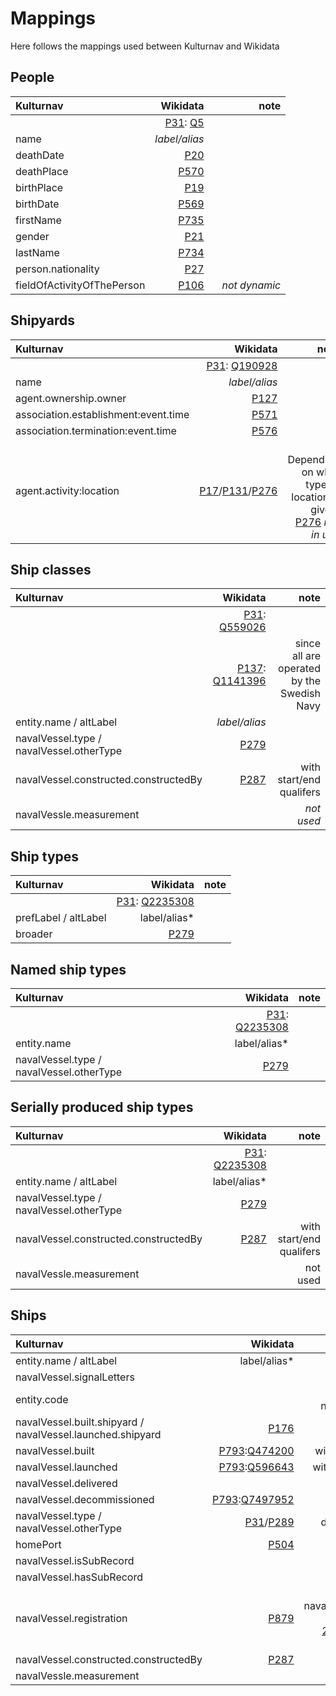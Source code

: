 Mappings
==============

Here follows the mappings used between Kulturnav and Wikidata

## People
| Kulturnav                  | Wikidata | note |
| :------                    | -----------:  |--------:|
|                            | [P31](https://www.wikidata.org/wiki/Property:P31): [Q5](https://www.wikidata.org/wiki/Q5)       ||
| name                       | *label/alias* ||
| deathDate                  | [P20](https://www.wikidata.org/wiki/Property:P20)           ||
| deathPlace                 | [P570](https://www.wikidata.org/wiki/Property:P570)          ||
| birthPlace                 | [P19](https://www.wikidata.org/wiki/Property:P19)           ||
| birthDate                  | [P569](https://www.wikidata.org/wiki/Property:P569)          ||
| firstName                  | [P735](https://www.wikidata.org/wiki/Property:P735)          ||
| gender                     | [P21](https://www.wikidata.org/wiki/Property:P21)           ||
| lastName                   | [P734](https://www.wikidata.org/wiki/Property:P734)          ||
| person.nationality         | [P27](https://www.wikidata.org/wiki/Property:P27)           ||
| fieldOfActivityOfThePerson | [P106](https://www.wikidata.org/wiki/Property:P106)          | &nbsp;&nbsp; *not dynamic* |

## Shipyards
| Kulturnav                  | Wikidata | note |
| :------                    | -----------:  |--------:|
|                            | [P31](https://www.wikidata.org/wiki/Property:P31): [Q190928](https://www.wikidata.org/wiki/Q190928)  |
| name                       | *label/alias* |
| agent.ownership.owner      | [P127](https://www.wikidata.org/wiki/Property:P127)          |
| association.establishment:event.time       | [P571](https://www.wikidata.org/wiki/Property:P571) |
| association.termination:event.time         | [P576](https://www.wikidata.org/wiki/Property:P576) |
| agent.activity:location    | [P17](https://www.wikidata.org/wiki/Property:P17)/[P131](https://www.wikidata.org/wiki/Property:P131)/[P276](https://www.wikidata.org/wiki/Property:P276) | &nbsp;&nbsp; Depending on what type of location is given.<br>[P276](https://www.wikidata.org/wiki/Property:P276) *not in use*

## Ship classes
| Kulturnav                  | Wikidata | note |
| :------                    | -----------:  |--------:|
|                            | [P31](https://www.wikidata.org/wiki/Property:P31): [Q559026](https://www.wikidata.org/wiki/Q559026)  |
|                            | [P137](https://www.wikidata.org/wiki/Property:P137): [Q1141396](https://www.wikidata.org/wiki/Q1141396)  | &nbsp;&nbsp; since all are operated by the Swedish Navy
| entity.name / altLabel     |  *label/alias* |
| navalVessel.type / navalVessel.otherType | [P279](https://www.wikidata.org/wiki/Property:P279) |
| navalVessel.constructed.constructedBy     | [P287](https://www.wikidata.org/wiki/Property:P287) | &nbsp;&nbsp; with start/end qualifers
| navalVessle.measurement    | | &nbsp;&nbsp; *not used*

## Ship types
| Kulturnav                  | Wikidata | note |
| :------                    | -----------:  |--------:|
|                            | [P31](https://www.wikidata.org/wiki/Property:P31): [Q2235308](https://www.wikidata.org/wiki/Q2235308)  |
| prefLabel / altLabel       | label/alias* |
| broader                    | [P279](https://www.wikidata.org/wiki/Property:P279) |

## Named ship types
| Kulturnav                  | Wikidata | note |
| :------                    | -----------:  |--------:|
|                            | [P31](https://www.wikidata.org/wiki/Property:P31): [Q2235308](https://www.wikidata.org/wiki/Q2235308)  |
| entity.name                | label/alias* |
| navalVessel.type / navalVessel.otherType | [P279](https://www.wikidata.org/wiki/Property:P279) |

## Serially produced ship types
| Kulturnav                  | Wikidata | note |
| :------                    | -----------:  |--------:|
|                            | [P31](https://www.wikidata.org/wiki/Property:P31): [Q2235308](https://www.wikidata.org/wiki/Q2235308)  |
| entity.name / altLabel     | label/alias* |
| navalVessel.type / navalVessel.otherType | [P279](https://www.wikidata.org/wiki/Property:P279) |
| navalVessel.constructed.constructedBy     | [P287](https://www.wikidata.org/wiki/Property:P287) | &nbsp;&nbsp; with start/end qualifers
| navalVessle.measurement    | | &nbsp;&nbsp; not used

## Ships
| Kulturnav                  | Wikidata | note |
| :------                    | -----------:  |--------:|
| entity.name / altLabel     | label/alias* |
| navalVessel.signalLetters  |  | possibly [P432](https://www.wikidata.org/wiki/Property:P432)
| entity.code                |  | same as navalVessel.signalLetters
| navalVessel.built.shipyard / navalVessel.launched.shipyard | [P176](https://www.wikidata.org/wiki/Property:P176) |
| navalVessel.built          | [P793](https://www.wikidata.org/wiki/Property:P793):[Q474200](https://www.wikidata.org/wiki/Q474200) | with end/location qualifers
| navalVessel.launched       | [P793](https://www.wikidata.org/wiki/Property:P793):[Q596643](https://www.wikidata.org/wiki/Q596643) | with time/location qualifers
| navalVessel.delivered      | | &nbsp;&nbsp; not used
| navalVessel.decommissioned | [P793](https://www.wikidata.org/wiki/Property:P793):[Q7497952](https://www.wikidata.org/wiki/Q7497952) | with time qualifer
| navalVessel.type / navalVessel.otherType | [P31](https://www.wikidata.org/wiki/Property:P31)/[P289](https://www.wikidata.org/wiki/Property:P289) | depending on target type
| homePort                   | [P504](https://www.wikidata.org/wiki/Property:P504) | &nbsp;&nbsp; with start/end qualifers
| navalVessel.isSubRecord    | | &nbsp;&nbsp; *not used*
| navalVessel.hasSubRecord   | | &nbsp;&nbsp; *not used*
| navalVessel.registration   | [P879](https://www.wikidata.org/wiki/Property:P879) | but only if navalVessel.registration.type is<br>[2c8a7e85-5b0c-4ceb-b56f-a229b6a71d2a](http://kulturnav.org/2c8a7e85-5b0c-4ceb-b56f-a229b6a71d2a)
| navalVessel.constructed.constructedBy     | [P287](https://www.wikidata.org/wiki/Property:P287) | &nbsp;&nbsp; with start/end qualifers
| navalVessle.measurement    | | &nbsp;&nbsp; *not used*

